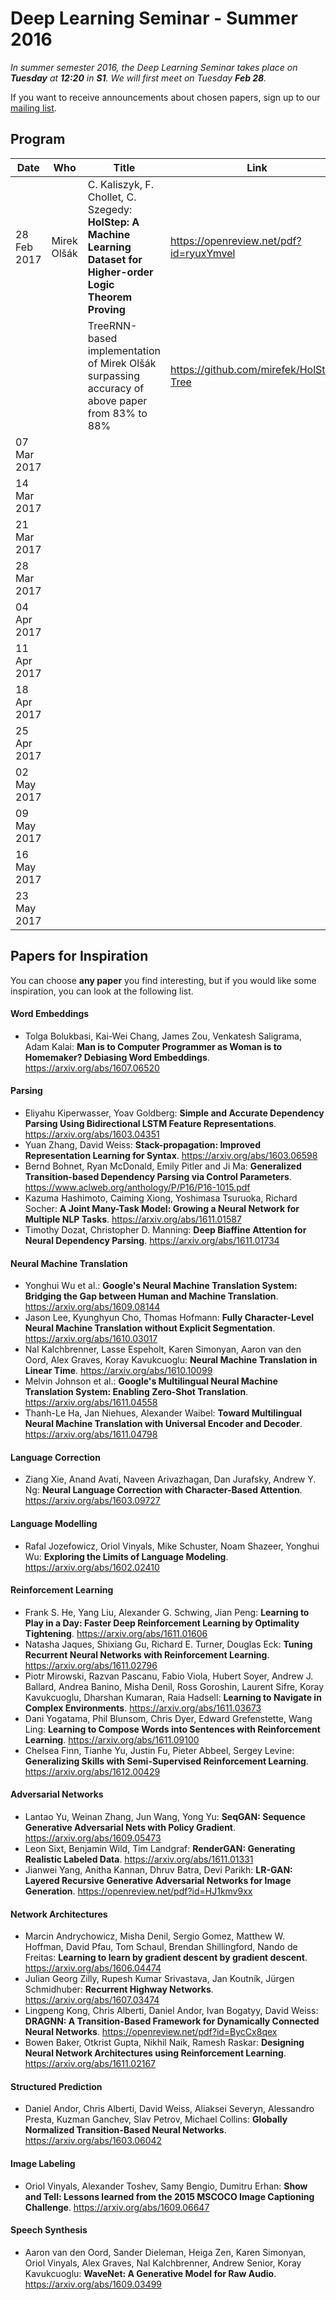 # Deep Learning Seminar - Summer 2016

*In summer semester 2016, the Deep Learning Seminar takes place on **Tuesday** at **12:20** in **S1**. We will first meet on Tuesday **Feb 28**.*

If you want to receive announcements about chosen papers, sign up to our
[mailing list](https://groups.google.com/forum/#!forum/ufal-rg).

## Program

| Date          | Who                | Title  | Link
| ----          | ---                | -----  | ----
| 28 Feb 2017   | Mirek Olšák        | C. Kaliszyk, F. Chollet, C. Szegedy: **HolStep: A Machine Learning Dataset for Higher-order Logic Theorem Proving** | https://openreview.net/pdf?id=ryuxYmvel
| &nbsp;        | &nbsp;             | TreeRNN-based implementation of Mirek Olšák surpassing accuracy of above paper from 83% to 88% | https://github.com/mirefek/HolStep-Tree
| 07 Mar 2017   | &nbsp;             | &nbsp; | &nbsp;
| 14 Mar 2017   | &nbsp;             | &nbsp; | &nbsp;
| 21 Mar 2017   | &nbsp;             | &nbsp; | &nbsp;
| 28 Mar 2017   | &nbsp;             | &nbsp; | &nbsp;
| 04 Apr 2017   | &nbsp;             | &nbsp; | &nbsp;
| 11 Apr 2017   | &nbsp;             | &nbsp; | &nbsp;
| 18 Apr 2017   | &nbsp;             | &nbsp; | &nbsp;
| 25 Apr 2017   | &nbsp;             | &nbsp; | &nbsp;
| 02 May 2017   | &nbsp;             | &nbsp; | &nbsp;
| 09 May 2017   | &nbsp;             | &nbsp; | &nbsp;
| 16 May 2017   | &nbsp;             | &nbsp; | &nbsp;
| 23 May 2017   | &nbsp;             | &nbsp; | &nbsp;

## Papers for Inspiration

You can choose **any paper** you find interesting, but if you would like some
inspiration, you can look at the following list.

#### Word Embeddings

- Tolga Bolukbasi, Kai-Wei Chang, James Zou, Venkatesh Saligrama, Adam Kalai: **Man is to Computer Programmer as Woman is to Homemaker? Debiasing Word Embeddings**. https://arxiv.org/abs/1607.06520

#### Parsing

- Eliyahu Kiperwasser, Yoav Goldberg: **Simple and Accurate Dependency Parsing Using Bidirectional LSTM Feature Representations**. https://arxiv.org/abs/1603.04351
- Yuan Zhang, David Weiss: **Stack-propagation: Improved Representation Learning for Syntax**. https://arxiv.org/abs/1603.06598
- Bernd Bohnet, Ryan McDonald, Emily Pitler and Ji Ma: **Generalized Transition-based Dependency Parsing via Control Parameters**. https://www.aclweb.org/anthology/P/P16/P16-1015.pdf
- Kazuma Hashimoto, Caiming Xiong, Yoshimasa Tsuruoka, Richard Socher: **A Joint Many-Task Model: Growing a Neural Network for Multiple NLP Tasks**. https://arxiv.org/abs/1611.01587
- Timothy Dozat, Christopher D. Manning: **Deep Biaffine Attention for Neural Dependency Parsing**. https://arxiv.org/abs/1611.01734

#### Neural Machine Translation

- Yonghui Wu et al.: **Google's Neural Machine Translation System: Bridging the Gap between Human and Machine Translation**. https://arxiv.org/abs/1609.08144
- Jason Lee, Kyunghyun Cho, Thomas Hofmann: **Fully Character-Level Neural Machine Translation without Explicit Segmentation**. https://arxiv.org/abs/1610.03017
- Nal Kalchbrenner, Lasse Espeholt, Karen Simonyan, Aaron van den Oord, Alex Graves, Koray Kavukcuoglu: **Neural Machine Translation in Linear Time**. https://arxiv.org/abs/1610.10099
- Melvin Johnson et al.: **Google's Multilingual Neural Machine Translation System: Enabling Zero-Shot Translation**. https://arxiv.org/abs/1611.04558
- Thanh-Le Ha, Jan Niehues, Alexander Waibel: **Toward Multilingual Neural Machine Translation with Universal Encoder and Decoder**. https://arxiv.org/abs/1611.04798

#### Language Correction

- Ziang Xie, Anand Avati, Naveen Arivazhagan, Dan Jurafsky, Andrew Y. Ng: **Neural Language Correction with Character-Based Attention**. https://arxiv.org/abs/1603.09727

#### Language Modelling

- Rafal Jozefowicz, Oriol Vinyals, Mike Schuster, Noam Shazeer, Yonghui Wu: **Exploring the Limits of Language Modeling**. https://arxiv.org/abs/1602.02410

#### Reinforcement Learning

- Frank S. He, Yang Liu, Alexander G. Schwing, Jian Peng: **Learning to Play in a Day: Faster Deep Reinforcement Learning by Optimality Tightening**. https://arxiv.org/abs/1611.01606
- Natasha Jaques, Shixiang Gu, Richard E. Turner, Douglas Eck: **Tuning Recurrent Neural Networks with Reinforcement Learning**. https://arxiv.org/abs/1611.02796
- Piotr Mirowski, Razvan Pascanu, Fabio Viola, Hubert Soyer, Andrew J. Ballard, Andrea Banino, Misha Denil, Ross Goroshin, Laurent Sifre, Koray Kavukcuoglu, Dharshan Kumaran, Raia Hadsell: **Learning to Navigate in Complex Environments**. https://arxiv.org/abs/1611.03673
- Dani Yogatama, Phil Blunsom, Chris Dyer, Edward Grefenstette, Wang Ling: **Learning to Compose Words into Sentences with Reinforcement Learning**. https://arxiv.org/abs/1611.09100
- Chelsea Finn, Tianhe Yu, Justin Fu, Pieter Abbeel, Sergey Levine: **Generalizing Skills with Semi-Supervised Reinforcement Learning**. https://arxiv.org/abs/1612.00429

#### Adversarial Networks

- Lantao Yu, Weinan Zhang, Jun Wang, Yong Yu: **SeqGAN: Sequence Generative Adversarial Nets with Policy Gradient**. https://arxiv.org/abs/1609.05473
- Leon Sixt, Benjamin Wild, Tim Landgraf: **RenderGAN: Generating Realistic Labeled Data**. https://arxiv.org/abs/1611.01331
- Jianwei Yang, Anitha Kannan, Dhruv Batra, Devi Parikh: **LR-GAN: Layered Recursive Generative Adversarial Networks for Image Generation**. https://openreview.net/pdf?id=HJ1kmv9xx

#### Network Architectures

- Marcin Andrychowicz, Misha Denil, Sergio Gomez, Matthew W. Hoffman, David Pfau, Tom Schaul, Brendan Shillingford, Nando de Freitas: **Learning to learn by gradient descent by gradient descent**. https://arxiv.org/abs/1606.04474
- Julian Georg Zilly, Rupesh Kumar Srivastava, Jan Koutník, Jürgen Schmidhuber: **Recurrent Highway Networks**. https://arxiv.org/abs/1607.03474
- Lingpeng Kong, Chris Alberti, Daniel Andor, Ivan Bogatyy, David Weiss: **DRAGNN: A Transition-Based Framework for Dynamically Connected Neural Networks**. https://openreview.net/pdf?id=BycCx8qex
- Bowen Baker, Otkrist Gupta, Nikhil Naik, Ramesh Raskar: **Designing Neural Network Architectures using Reinforcement Learning**. https://arxiv.org/abs/1611.02167

#### Structured Prediction

- Daniel Andor, Chris Alberti, David Weiss, Aliaksei Severyn, Alessandro Presta, Kuzman Ganchev, Slav Petrov, Michael Collins: **Globally Normalized Transition-Based Neural Networks**. https://arxiv.org/abs/1603.06042

#### Image Labeling

- Oriol Vinyals, Alexander Toshev, Samy Bengio, Dumitru Erhan: **Show and Tell: Lessons learned from the 2015 MSCOCO Image Captioning Challenge**. https://arxiv.org/abs/1609.06647

#### Speech Synthesis

- Aaron van den Oord, Sander Dieleman, Heiga Zen, Karen Simonyan, Oriol Vinyals, Alex Graves, Nal Kalchbrenner, Andrew Senior, Koray Kavukcuoglu: **WaveNet: A Generative Model for Raw Audio**. https://arxiv.org/abs/1609.03499

